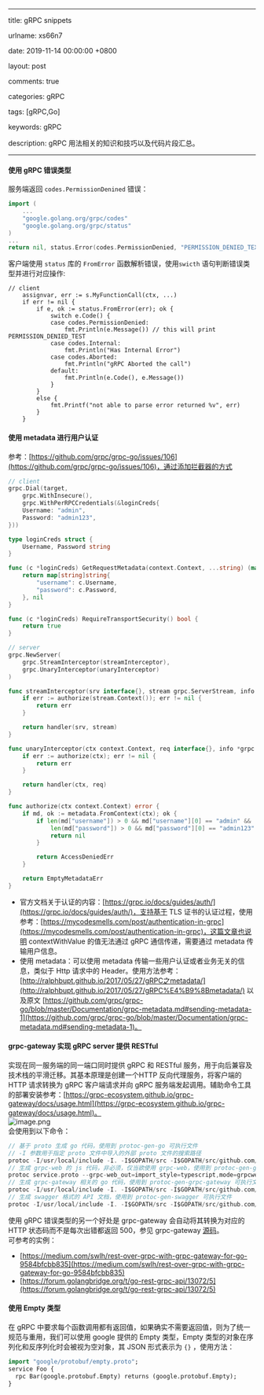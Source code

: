 
---

title: gRPC snippets

urlname: xs66n7

date: 2019-11-14 00:00:00 +0800

layout: post

comments: true

categories: gRPC

tags: [gRPC,Go]

keywords: gRPC

description: gRPC 用法相关的知识和技巧以及代码片段汇总。

---

<a name="d3l9E"></a>
#### 使用 gRPC 错误类型
服务端返回 `codes.PermissionDenined` 错误：
```go
import (
	...
	"google.golang.org/grpc/codes"
	"google.golang.org/grpc/status"
)
...
return nil, status.Error(codes.PermissionDenied, "PERMISSION_DENIED_TEXT")
```
客户端使用 `status` 库的 `FromError` 函数解析错误，使用`swicth` 语句判断错误类型并进行对应操作:
```
// client
    assignvar, err := s.MyFunctionCall(ctx, ...)
    if err != nil {
        if e, ok := status.FromError(err); ok {
            switch e.Code() {
            case codes.PermissionDenied:
                fmt.Println(e.Message()) // this will print PERMISSION_DENIED_TEST
            case codes.Internal:
                fmt.Println("Has Internal Error")
            case codes.Aborted:
                fmt.Println("gRPC Aborted the call")
            default:
                fmt.Println(e.Code(), e.Message())
            }
        }
        else {
            fmt.Printf("not able to parse error returned %v", err)
        }
    }
```

<a name="82jnK"></a>
#### 使用 metadata 进行用户认证
参考：[https://github.com/grpc/grpc-go/issues/106](https://github.com/grpc/grpc-go/issues/106)，通过添加拦截器的方式
```go
// client
grpc.Dial(target,
    grpc.WithInsecure(),
    grpc.WithPerRPCCredentials(&loginCreds{
    Username: "admin",
    Password: "admin123",
}))

type loginCreds struct {
    Username, Password string
}

func (c *loginCreds) GetRequestMetadata(context.Context, ...string) (map[string]string, error) {
    return map[string]string{
        "username": c.Username,
        "password": c.Password,
    }, nil
}

func (c *loginCreds) RequireTransportSecurity() bool {
    return true
}

// server
grpc.NewServer(
    grpc.StreamInterceptor(streamInterceptor), 
    grpc.UnaryInterceptor(unaryInterceptor)
)

func streamInterceptor(srv interface{}, stream grpc.ServerStream, info *grpc.StreamServerInfo, handler grpc.StreamHandler) error {
    if err := authorize(stream.Context()); err != nil {
        return err
    }

    return handler(srv, stream)
}

func unaryInterceptor(ctx context.Context, req interface{}, info *grpc.UnaryServerInfo, handler grpc.UnaryHandler) (interface{}, error) {
    if err := authorize(ctx); err != nil {
        return err
    }

    return handler(ctx, req)
}

func authorize(ctx context.Context) error {
    if md, ok := metadata.FromContext(ctx); ok {
        if len(md["username"]) > 0 && md["username"][0] == "admin" &&
            len(md["password"]) > 0 && md["password"][0] == "admin123" {
            return nil
        }

        return AccessDeniedErr
    }

    return EmptyMetadataErr
}
```

- 官方文档关于认证的内容：[https://grpc.io/docs/guides/auth/](https://grpc.io/docs/guides/auth/)，支持基于 TLS 证书的认证过程，使用参考：[https://mycodesmells.com/post/authentication-in-grpc](https://mycodesmells.com/post/authentication-in-grpc)，这篇文章也说明 contextWithValue 的值无法通过 gRPC 通信传递，需要通过 metadata 传输用户信息。
- 使用 metadata：可以使用 metadata 传输一些用户认证或者业务无关的信息，类似于 Http 请求中的 Header。使用方法参考： [http://ralphbupt.github.io/2017/05/27/gRPC之metadata/](http://ralphbupt.github.io/2017/05/27/gRPC%E4%B9%8Bmetadata/) 以及原文 [https://github.com/grpc/grpc-go/blob/master/Documentation/grpc-metadata.md#sending-metadata-1](https://github.com/grpc/grpc-go/blob/master/Documentation/grpc-metadata.md#sending-metadata-1)。

<a name="fbI01"></a>
#### grpc-gateway 实现 gRPC server 提供 RESTful
实现在同一服务端的同一端口同时提供 gRPC 和 RESTful 服务，用于向后兼容及技术栈的平滑迁移。其基本原理是创建一个HTTP 反向代理服务，将客户端的 HTTP 请求转换为 gRPC 客户端请求并向 gRPC 服务端发起调用。辅助命令工具的部署安装参考：[https://grpc-ecosystem.github.io/grpc-gateway/docs/usage.html](https://grpc-ecosystem.github.io/grpc-gateway/docs/usage.html)。<br />![image.png](https://cdn.nlark.com/yuque/0/2019/png/182657/1573718382911-c19287bb-bfb6-4d82-8970-00489693b8ad.png#align=left&display=inline&height=369&name=image.png&originHeight=369&originWidth=749&search=&size=52841&status=done&width=749)<br />会使用到以下命令：
```go
// 基于 proto 生成 go 代码，使用到 protoc-gen-go 可执行文件
// -I 参数用于指定 proto 文件中导入的外部 proto 文件的搜索路径
protoc -I/usr/local/include -I. -I$GOPATH/src -I$GOPATH/src/github.com/grpc-ecosystem/grpc-gateway/third_party/googleapis --go_out=plugins=grpc:. service.proto
// 生成 grpc-web 的 js 代码，非必须，仅当欲使用 grpc-web，使用到 protoc-gen-grpc-web 可执行文件
protoc service.proto --grpc-web_out=import_style=typescript,mode=grpcwebtext:./ --js_out=import_style=commonjs:.
// 生成 grpc-gateway 相关的 go 代码，使用到 protoc-gen-grpc-gateway 可执行文件
protoc -I/usr/local/include -I. -I$GOPATH/src -I$GOPATH/src/github.com/grpc-ecosystem/grpc-gateway/third_party/googleapis  --grpc-gateway_out=logtostderr=true:. service.proto
// 生成 swagger 格式的 API 文档，使用到 protoc-gen-swagger 可执行文件
protoc -I/usr/local/include -I. -I$GOPATH/src -I$GOPATH/src/github.com/grpc-ecosystem/grpc-gateway/third_party/googleapis --swagger_out=logtostderr=true:. service.proto
```
使用 gRPC 错误类型的另一个好处是 grpc-gateway 会自动将其转换为对应的 HTTP 状态码而不是每次出错都返回 500，参见 grpc-gateway [源码](https://github.com/grpc-ecosystem/grpc-gateway/blob/master/runtime/errors.go)。<br />可参考的实例：

- [https://medium.com/swlh/rest-over-grpc-with-grpc-gateway-for-go-9584bfcbb835](https://medium.com/swlh/rest-over-grpc-with-grpc-gateway-for-go-9584bfcbb835)
- [https://forum.golangbridge.org/t/go-rest-grpc-api/13072/5](https://forum.golangbridge.org/t/go-rest-grpc-api/13072/5)
<a name="YWS6q"></a>
#### 使用 Empty 类型
在 gRPC 中要求每个函数调用都有返回值，如果确实不需要返回值，则为了统一规范与重用，我们可以使用 google  提供的 Empty 类型，Empty 类型的对象在序列化和反序列化时会被视为空对象，其 JSON 形式表示为 `{}` ，使用方法：
```protobuf
import "google/protobuf/empty.proto";
service Foo {
  rpc Bar(google.protobuf.Empty) returns (google.protobuf.Empty);
}
```


